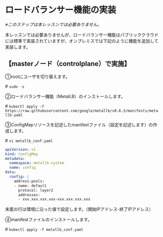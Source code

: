 # ロードバランサー機能の実装

*※このステップは本レッスンでは必要ありません。*

本レッスンでは必要ありませんが、ロードバランサー機能はパブリッククラウドには標準で実装されていますが、オンプレミスでは下記のように機能を追加して実装します。

## 【masterノード（controlplane）で実施】  

①rootにユーザを切り替えます。  

\# `sudo -s`  

②ロードバランサー機能（MetalLB）のインストールします。  

\# `kubectl apply -f https://raw.githubusercontent.com/google/metallb/v0.8.3/manifests/metallb.yaml`

③ConfigMapリソースを記述したmanifestファイル（設定を記述します）の作成します。  

\# `vi metallb_conf.yaml`

```yaml
apiVersion: v1
kind: ConfigMap
metadata:
  namespace: metallb-system
  name: config
data:
  config: |
    address-pools:
    - name: default
      protocol: layer2
      addresses:
      - xxx.xxx.xxx.xxx-xxx.xxx.xxx.xxx
```  

末尾の行は環境に沿った値で設定します。（開始IPアドレス-終了IPアドレス）  

④manifestファイルのインストールします。  

\# `kubectl apply -f metallb_conf.yaml`  
